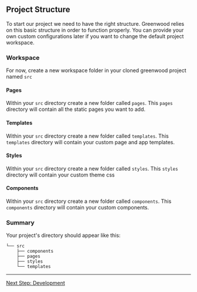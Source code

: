 ## Project Structure

To start our project we need to have the right structure. Greenwood relies on this basic structure in order to function properly.  You can provide your own custom configurations later if you want to change the default project workspace.

### Workspace

For now, create a new workspace folder in your cloned greenwood project named `src`

#### Pages

Within your `src` directory create a new folder called `pages`.  This `pages` directory will contain all the static pages you want to add.

#### Templates

Within your `src` directory create a new folder called `templates`.  This `templates` directory will contain your custom page and app templates.

#### Styles

Within your `src` directory create a new folder called `styles`.  This `styles` directory will contain your custom theme css

#### Components

Within your `src` directory create a new folder called `components`.  This `components` directory will contain your custom components.

### Summary

Your project's directory should appear like this:

```render bash
└── src
    ├── components
    ├── pages
    ├── styles
    └── templates
```

---
[Next Step: Development](/getting-started/development)